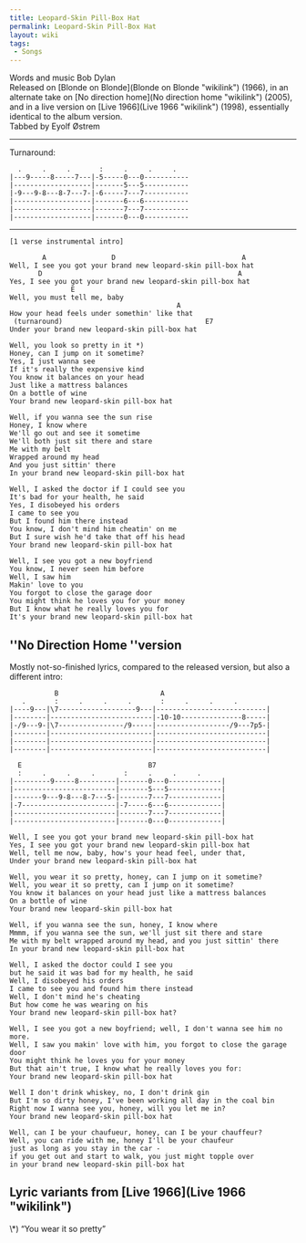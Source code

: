```yaml
---
title: Leopard-Skin Pill-Box Hat
permalink: Leopard-Skin Pill-Box Hat
layout: wiki
tags:
 - Songs
---
```


Words and music Bob Dylan  
Released on [Blonde on Blonde](Blonde on Blonde "wikilink") (1966), in
an alternate take on [No direction home](No direction home "wikilink")
(2005), and in a live version on [Live 1966](Live 1966 "wikilink")
(1998), essentially identical to the album version.  
Tabbed by Eyolf Østrem

* * * * *

Turnaround:

      .     .     .       :     .     .     .
    |---9-----8-----7---|-5-----0---0-----------
    |-------------------|-------5---5-----------
    |-9---9-8---8-7---7-|-6-----7---7-----------
    |-------------------|-------6---6-----------
    |-------------------|-------7---7-----------
    |-------------------|-------0---0-----------

* * * * *

    [1 verse instrumental intro]

            A                D                               A
    Well, I see you got your brand new leopard-skin pill-box hat
           D                                                A
    Yes, I see you got your brand new leopard-skin pill-box hat
                   E
    Well, you must tell me, baby
                                             A
    How your head feels under somethin' like that
     (turnaround)                                   E7
    Under your brand new leopard-skin pill-box hat

    Well, you look so pretty in it *)
    Honey, can I jump on it sometime?
    Yes, I just wanna see
    If it's really the expensive kind
    You know it balances on your head
    Just like a mattress balances
    On a bottle of wine
    Your brand new leopard-skin pill-box hat

    Well, if you wanna see the sun rise
    Honey, I know where
    We'll go out and see it sometime
    We'll both just sit there and stare
    Me with my belt
    Wrapped around my head
    And you just sittin' there
    In your brand new leopard-skin pill-box hat

    Well, I asked the doctor if I could see you
    It's bad for your health, he said
    Yes, I disobeyed his orders
    I came to see you
    But I found him there instead
    You know, I don't mind him cheatin' on me
    But I sure wish he'd take that off his head
    Your brand new leopard-skin pill-box hat

    Well, I see you got a new boyfriend
    You know, I never seen him before
    Well, I saw him
    Makin' love to you
    You forgot to close the garage door
    You might think he loves you for your money
    But I know what he really loves you for
    It's your brand new leopard-skin pill-box hat

<h2 class="songversion">
''No Direction Home ''version

</h2>
Mostly not-so-finished lyrics, compared to the released version, but
also a different intro:

               B                         A
       .       :     .     .     .       :     .     .     .
    |----9---|\7-------------------9---|---------------------------|
    |--------|-------------------------|-10-10---------------8-----|
    |-/9---9-|\7----------------/9-----|------------------/9---7p5-|
    |--------|-------------------------|---------------------------|
    |--------|-------------------------|---------------------------|
    |--------|-------------------------|---------------------------|

      E                               B7
      :     .     .     .       :     .     .     .
    |---------9-----8---------|-------0---0-------------|
    |-------------------------|-------5---5-------------|
    |-------9---9-8---8-7---5-|-------7---7-------------|
    |-7-----------------------|-7-----6---6-------------|
    |-------------------------|-------7---7-------------|
    |-------------------------|-------0---0-------------|

    Well, I see you got your brand new leopard-skin pill-box hat
    Yes, I see you got your brand new leopard-skin pill-box hat
    Well, tell me now, baby, how's your head feel, under that,
    Under your brand new leopard-skin pill-box hat

    Well, you wear it so pretty, honey, can I jump on it sometime?
    Well, you wear it so pretty, can I jump on it sometime?
    You know it balances on your head just like a mattress balances
    On a bottle of wine
    Your brand new leopard-skin pill-box hat

    Well, if you wanna see the sun, honey, I know where
    Mmmm, if you wanna see the sun, we'll just sit there and stare
    Me with my belt wrapped around my head, and you just sittin' there
    In your brand new leopard-skin pill-box hat

    Well, I asked the doctor could I see you
    but he said it was bad for my health, he said
    Well, I disobeyed his orders
    I came to see you and found him there instead
    Well, I don't mind he's cheating
    But how come he was wearing on his
    Your brand new leopard-skin pill-box hat?

    Well, I see you got a new boyfriend; well, I don't wanna see him no more.
    Well, I saw you makin' love with him, you forgot to close the garage door
    You might think he loves you for your money
    But that ain't true, I know what he really loves you for:
    Your brand new leopard-skin pill-box hat

    Well I don't drink whiskey, no, I don't drink gin
    But I'm so dirty honey, I've been working all day in the coal bin
    Right now I wanna see you, honey, will you let me in?
    Your brand new leopard-skin pill-box hat

    Well, can I be your chaufueur, honey, can I be your chauffeur?
    Well, you can ride with me, honey I'll be your chaufeur
    just as long as you stay in the car -
    if you get out and start to walk, you just might topple over
    in your brand new leopard-skin pill-box hat

<h2 class="songversion">
Lyric variants from [Live 1966](Live 1966 "wikilink")

</h2>
\*) “You wear it so pretty”
